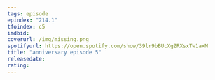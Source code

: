 ```yaml
---
tags: episode
epindex: "214.1"
tfoindex: c5
imdbid: 
coverurl: /img/missing.png
spotifyurl: https://open.spotify.com/show/39lr9bBUcXgZRXsxTw1axM
title: "anniversary episode 5"
releasedate: 
rating:
---
```


